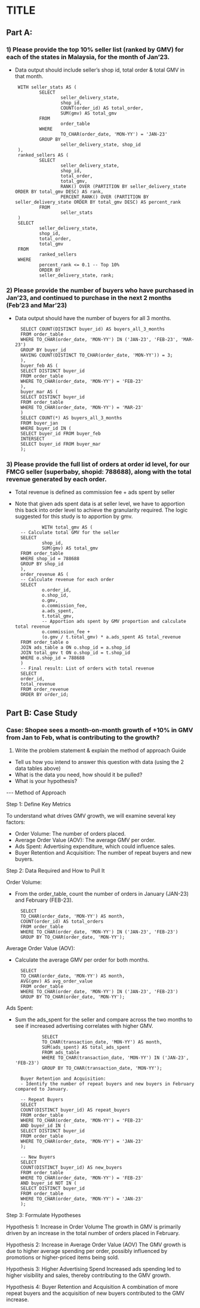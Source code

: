 # TITLE

## Part A:

### 1) Please provide the top 10% seller list (ranked by GMV) for each of the states in Malaysia, for the month of Jan’23.
-  Data output should include seller’s shop id, total order & total GMV in that month.

        WITH seller_stats AS (
                SELECT 
                        seller_delivery_state,
                        shop_id,
                        COUNT(order_id) AS total_order,
                        SUM(gmv) AS total_gmv
                FROM 
                        order_table
                WHERE 
                        TO_CHAR(order_date, 'MON-YY') = 'JAN-23'
                GROUP BY 
                        seller_delivery_state, shop_id
        ),
        ranked_sellers AS (
                SELECT 
                        seller_delivery_state,
                        shop_id,
                        total_order,
                        total_gmv,
                        RANK() OVER (PARTITION BY seller_delivery_state ORDER BY total_gmv DESC) AS rank,
                        PERCENT_RANK() OVER (PARTITION BY seller_delivery_state ORDER BY total_gmv DESC) AS percent_rank
                FROM 
                        seller_stats
        )
        SELECT 
                seller_delivery_state,
                shop_id,
                total_order,
                total_gmv
        FROM 
                ranked_sellers
        WHERE 
                percent_rank <= 0.1 -- Top 10%
                ORDER BY 
                seller_delivery_state, rank;


### 2) Please provide the number of buyers who have purchased in Jan’23, and continued to purchase in the next 2 months (Feb’23 and Mar’23)
- Data output should have the number of buyers for all 3 months.

        SELECT COUNT(DISTINCT buyer_id) AS buyers_all_3_months
        FROM order_table
        WHERE TO_CHAR(order_date, 'MON-YY') IN ('JAN-23', 'FEB-23', 'MAR-23')
        GROUP BY buyer_id
        HAVING COUNT(DISTINCT TO_CHAR(order_date, 'MON-YY')) = 3;
        ),
        buyer_feb AS (
        SELECT DISTINCT buyer_id
        FROM order_table
        WHERE TO_CHAR(order_date, 'MON-YY') = 'FEB-23'
        ),
        buyer_mar AS (
        SELECT DISTINCT buyer_id
        FROM order_table
        WHERE TO_CHAR(order_date, 'MON-YY') = 'MAR-23'
        )
        SELECT COUNT(*) AS buyers_all_3_months
        FROM buyer_jan
        WHERE buyer_id IN (
        SELECT buyer_id FROM buyer_feb
        INTERSECT
        SELECT buyer_id FROM buyer_mar
        );


### 3) Please provide the full list of orders at order id level, for our FMCG seller (superbaby, shopid: 788688), along with the total revenue generated by each order.
- Total revenue is defined as commission fee + ads spent by seller
- Note that given ads spent data is at seller level, we have to apportion this back into order level to achieve the granularity required. The logic suggested for this study is to apportion by gmv.

                WITH total_gmv AS (
        -- Calculate total GMV for the seller
        SELECT 
                shop_id, 
                SUM(gmv) AS total_gmv
        FROM order_table
        WHERE shop_id = 788688
        GROUP BY shop_id
        ),
        order_revenue AS (
        -- Calculate revenue for each order
        SELECT 
                o.order_id,
                o.shop_id,
                o.gmv,
                o.commission_fee,
                a.ads_spent,
                t.total_gmv,
                -- Apportion ads spent by GMV proportion and calculate total revenue
                o.commission_fee + 
                (o.gmv / t.total_gmv) * a.ads_spent AS total_revenue
        FROM order_table o
        JOIN ads_table a ON o.shop_id = a.shop_id
        JOIN total_gmv t ON o.shop_id = t.shop_id
        WHERE o.shop_id = 788688
        )
        -- Final result: List of orders with total revenue
        SELECT 
        order_id, 
        total_revenue
        FROM order_revenue
        ORDER BY order_id;

## Part B: Case Study
### Case: Shopee sees a month-on-month growth of +10% in GMV from Jan to Feb, what is contributing to the growth?

1. Write the problem statement & explain the method of approach
Guide
- Tell us how you intend to answer this question with data (using the 2 data tables above)
- What is the data you need, how should it be pulled?
- What is your hypothesis?


--- Method of Approach

Step 1: Define Key Metrics

To understand what drives GMV growth, we will examine several key factors:

- Order Volume: The number of orders placed.
- Average Order Value (AOV): The average GMV per order.
- Ads Spent: Advertising expenditure, which could influence sales.
- Buyer Retention and Acquisition: The number of repeat buyers and new buyers.

Step 2: Data Required and How to Pull It

Order Volume:

- From the order_table, count the number of orders in January (JAN-23) and February (FEB-23).

        SELECT 
        TO_CHAR(order_date, 'MON-YY') AS month, 
        COUNT(order_id) AS total_orders
        FROM order_table
        WHERE TO_CHAR(order_date, 'MON-YY') IN ('JAN-23', 'FEB-23')
        GROUP BY TO_CHAR(order_date, 'MON-YY');

Average Order Value (AOV):

- Calculate the average GMV per order for both months.

        SELECT 
        TO_CHAR(order_date, 'MON-YY') AS month, 
        AVG(gmv) AS avg_order_value
        FROM order_table
        WHERE TO_CHAR(order_date, 'MON-YY') IN ('JAN-23', 'FEB-23')
        GROUP BY TO_CHAR(order_date, 'MON-YY');


Ads Spent:
- Sum the ads_spent for the seller and compare across the two months to see if increased advertising correlates with higher GMV.

                SELECT 
                TO_CHAR(transaction_date, 'MON-YY') AS month, 
                SUM(ads_spent) AS total_ads_spent
                FROM ads_table
                WHERE TO_CHAR(transaction_date, 'MON-YY') IN ('JAN-23', 'FEB-23')
                GROUP BY TO_CHAR(transaction_date, 'MON-YY');

        Buyer Retention and Acquisition:
        - Identify the number of repeat buyers and new buyers in February compared to January.

        -- Repeat Buyers
        SELECT 
        COUNT(DISTINCT buyer_id) AS repeat_buyers
        FROM order_table
        WHERE TO_CHAR(order_date, 'MON-YY') = 'FEB-23'
        AND buyer_id IN (
        SELECT DISTINCT buyer_id
        FROM order_table
        WHERE TO_CHAR(order_date, 'MON-YY') = 'JAN-23'
        );

        -- New Buyers
        SELECT 
        COUNT(DISTINCT buyer_id) AS new_buyers
        FROM order_table
        WHERE TO_CHAR(order_date, 'MON-YY') = 'FEB-23'
        AND buyer_id NOT IN (
        SELECT DISTINCT buyer_id
        FROM order_table
        WHERE TO_CHAR(order_date, 'MON-YY') = 'JAN-23'
        );

Step 3: Formulate Hypotheses

Hypothesis 1: 
Increase in Order Volume
The growth in GMV is primarily driven by an increase in the total number of orders placed in February.

Hypothesis 2: 
Increase in Average Order Value (AOV)
The GMV growth is due to higher average spending per order, possibly influenced by promotions or higher-priced items being sold.

Hypothesis 3: 
Higher Advertising Spend
Increased ads spending led to higher visibility and sales, thereby contributing to the GMV growth.

Hypothesis 4: 
Buyer Retention and Acquisition
A combination of more repeat buyers and the acquisition of new buyers contributed to the GMV increase.